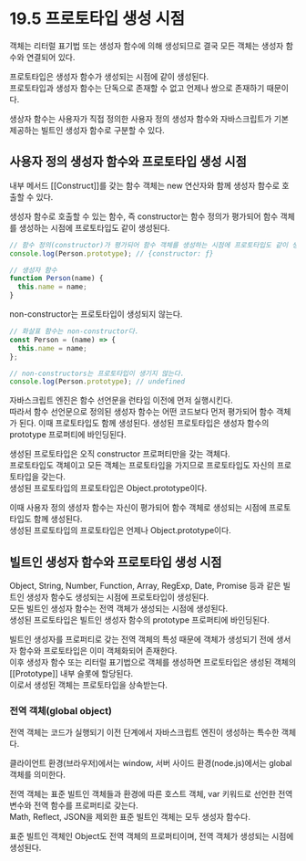 # 19.5 프로토타입 생성 시점

객체는 리터럴 표기법 또는 생성자 함수에 의해 생성되므로 결국 모든 객체는 생성자 함수와 연결되어 있다.

프로토타입은 생성자 함수가 생성되는 시점에 같이 생성된다.  
프로토타입과 생성자 함수는 단독으로 존재할 수 없고 언제나 쌍으로 존재하기 때문이다.

생상자 함수는 사용자가 직접 정의한 사용자 정의 생성자 함수와 자바스크립트가 기본 제공하는 빌트인 생성자 함수로 구분할 수 있다.

## 사용자 정의 생성자 함수와 프로토타입 생성 시점

내부 메서드 \[\[Construct]]를 갖는 함수 객체는 new 연산자와 함께 생성자 함수로 호출할 수 있다.

생성자 함수로 호출할 수 있는 함수, 즉 constructor는 함수 정의가 평가되어 함수 객체를 생성하는 시점에 프로토타입도 같이 생성된다.

```js
// 함수 정의(constructor)가 평가되어 함수 객체를 생성하는 시점에 프로토타입도 같이 생성된다.
console.log(Person.prototype); // {constructor: ƒ}

// 생성자 함수
function Person(name) {
  this.name = name;
}
```

non-constructor는 프로토타입이 생성되지 않는다.

```js
// 화살표 함수는 non-constructor다.
const Person = (name) => {
  this.name = name;
};

// non-constructors는 프로토타입이 생기지 않는다.
console.log(Person.prototype); // undefined
```

자바스크립트 엔진은 함수 선언문을 런타임 이전에 먼저 실행시킨다.  
따라서 함수 선언문으로 정의된 생성자 함수는 어떤 코드보다 먼저 평가되어 함수 객체가 된다. 이때 프로토타입도 함께 생성된다. 생성된 프로토타입은 생성자 함수의 prototype 프로퍼티에 바인딩된다.

생성된 프로토타입은 오직 constructor 프로퍼티만을 갖는 객체다.  
프로토타입도 객체이고 모든 객체는 프로토타입을 가지므로 프로토타입도 자신의 프로토타입을 갖는다.  
생성된 프로토타입의 프로토타입은 Object.prototype이다.

이때 사용자 정의 생성자 함수는 자신이 평가되어 함수 객체로 생성되는 시점에 프로토타입도 함께 생성된다.  
생성된 프로토타입의 프로토타입은 언제나 Object.prototype이다.

## 빌트인 생성자 함수와 프로토타입 생성 시점

Object, String, Number, Function, Array, RegExp, Date, Promise 등과 같은 빌트인 생성자 함수도 생성되는 시점에 프로토타입이 생성된다.  
모든 빌트인 생성자 함수는 전역 객체가 생성되는 시점에 생성된다.  
생성된 프로토타입은 빌트인 생성자 함수의 prototype 프로퍼티에 바인딩된다.

빌트인 생성자를 프로퍼티로 갖는 전역 객체의 특성 때문에 객체가 생성되기 전에 생서자 함수와 프로토타입은 이미 객체화되어 존재한다.  
이후 생성자 함수 또는 리터럴 표기법으로 객체를 생성하면 프로토타입은 생성된 객체의 \[\[Prototype]] 내부 슬롯에 할당된다.  
이로서 생성된 객체는 프로토타입을 상속받는다.

### 전역 객체(global object)

전역 객체는 코드가 실행되기 이전 단계에서 자바스크립트 엔진이 생성하는 특수한 객체다.

클라이언트 환경(브라우저)에서는 window, 서버 사이드 환경(node.js)에서는 global 객체를 의미한다.

전역 객체는 표준 빌트인 객체들과 환경에 따른 호스트 객체, var 키워드로 선언한 전역 변수와 전역 함수를 프로퍼티로 갖는다.  
Math, Reflect, JSON을 제외한 표준 빌트인 객체는 모두 생성자 함수다.

표준 빌트인 객체인 Object도 전역 객체의 프로퍼티이며, 전역 객체가 생성되는 시점에 생성된다.
